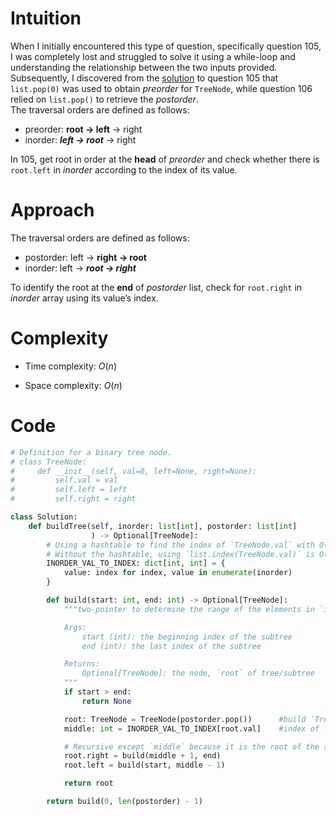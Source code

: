 <!--
https://leetcode.com/problems/construct-binary-tree-from-inorder-and-postorder-traversal/solutions/6272325/comments-and-clean-code/
-->
# Intuition
<!-- Describe your first thoughts on how to solve this problem. -->
When I initially encountered this type of question, specifically question 105, I was completely lost and struggled to solve it using a while-loop and understanding the relationship between the two inputs provided.  
Subsequently, I discovered from the [solution](https://leetcode.com/problems/construct-binary-tree-from-preorder-and-inorder-traversal/solutions/5632202/video-2-solutions-with-o-n-2-and-o-n-time) to question 105 that `list.pop(0)` was used to obtain *preorder* for `TreeNode`, while question 106 relied on `list.pop()` to retrieve the *postorder*.  
The traversal orders are defined as follows:
* preorder: **root -> left** -> right
* inorder: ***left -> root*** -> right

In 105, get root in order at the **head** of *preorder* and check whether there is `root.left` in *inorder* according to the index of its value.

# Approach
<!-- Describe your approach to solving the problem. -->
The traversal orders are defined as follows:
* postorder: left -> **right -> root**
* inorder: left -> ***root -> right***

To identify the root at the **end** of *postorder* list, check for `root.right` in *inorder* array using its value’s index.

# Complexity
- Time complexity: $O(n)$
<!-- Add your time complexity here, e.g. $$O(n)$$ -->

- Space complexity: $O(n)$
<!-- Add your space complexity here, e.g. $$O(n)$$ -->

# Code
```python
# Definition for a binary tree node.
# class TreeNode:
#     def __init__(self, val=0, left=None, right=None):
#         self.val = val
#         self.left = left
#         self.right = right

class Solution:
    def buildTree(self, inorder: list[int], postorder: list[int]
                  ) -> Optional[TreeNode]:
        # Using a hashtable to find the index of `TreeNode.val` with O(1).
        # Without the hashtable, using `list.index(TreeNode.val)` is O(n).
        INORDER_VAL_TO_INDEX: dict[int, int] = {
            value: index for index, value in enumerate(inorder)
        }

        def build(start: int, end: int) -> Optional[TreeNode]:
            """two-pointer to determine the range of the elements in `inorder`

            Args:
                start (int): the beginning index of the subtree
                end (int): the last index of the subtree

            Returns:
                Optional[TreeNode]: the node, `root` of tree/subtree
            """
            if start > end:
                return None

            root: TreeNode = TreeNode(postorder.pop())      #build `TreeNode`
            middle: int = INORDER_VAL_TO_INDEX[root.val]    #index of `root`

            # Recursive except `middle` because it is the root of the subtree.
            root.right = build(middle + 1, end)
            root.left = build(start, middle - 1)

            return root

        return build(0, len(postorder) - 1)
```